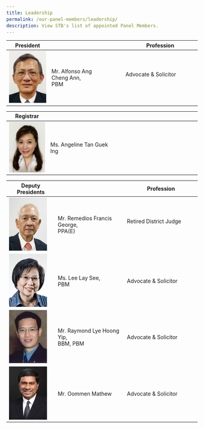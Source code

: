 ```yaml
---
title: Leadership
permalink: /our-panel-members/leadership/
description: View STB's list of appointed Panel Members.
---
```

| President |  | Profession  |
| -------- | -------- | -------- |
![](/images/Our%20Panel%20Members/Leadership/mr-alfonso.jpg)| Mr. Alfonso Ang Cheng&nbsp;Ann,  <br>PBM<br> | Advocate &amp; Solicitor &nbsp; &nbsp; &nbsp; &nbsp;  &nbsp; &nbsp;&nbsp; &nbsp;  |


| Registrar |  |  |
| -------- | -------- | -------- |
![](/images/Our%20Panel%20Members/Leadership/ms-angeline-tan-guek-ing.jpg)| Ms. Angeline Tan Guek Ing    | &nbsp;&nbsp; &nbsp; &nbsp; &nbsp; &nbsp; &nbsp; &nbsp; &nbsp; &nbsp; &nbsp; &nbsp; &nbsp; &nbsp; &nbsp; &nbsp; &nbsp; &nbsp; &nbsp; &nbsp; &nbsp; &nbsp; &nbsp; &nbsp; &nbsp; &nbsp; &nbsp; &nbsp; &nbsp;&nbsp; &nbsp; &nbsp; &nbsp;   |


| Deputy Presidents |  | Profession  |
| -------- | -------- | -------- |
![](/images/Our%20Panel%20Members/Leadership/mr-remedios-francis-g.jpg)| Mr. Remedios Francis George,  <br>PPA(E)<br> | Retired District Judge&nbsp; &nbsp; &nbsp; &nbsp; &nbsp; &nbsp; &nbsp; &nbsp; &nbsp;&nbsp;    |
![](/images/Our%20Panel%20Members/Leadership/ms-lee-lay-see.jpg)| Ms. Lee Lay See,  <br>PBM<br> | Advocate &amp; Solicitor |
![](/images/Our%20Panel%20Members/Leadership/mr-raymond-lye.jpg)| Mr. Raymond Lye Hoong Yip, <br>BBM, PBM<br> | Advocate &amp; Solicitor |
![](/images/Our%20Panel%20Members/Leadership/mr-oommen-mathew.jpg)| Mr. Oommen Mathew | Advocate &amp; Solicitor |